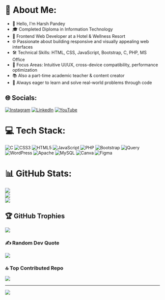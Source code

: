# 💫 About Me:
- 👋 Hello, I'm Harsh Pandey
- 🎓 Completed Diploma in Information Technology
- 💼 Frontend Web Developer at a Hotel & Wellness Resort
- 🌐 Passionate about building responsive and visually appealing web interfaces
- 🛠️ Technical Skills: HTML, CSS, JavaScript, Bootstrap, C, PHP, MS Office
- 🎯 Focus Areas: Intuitive UI/UX, cross-device compatibility, performance optimization
- 📚 Also a part-time academic teacher & content creator
- 🚀 Always eager to learn and solve real-world problems through code

## 🌐 Socials:
[![Instagram](https://img.shields.io/badge/Instagram-%23E4405F.svg?logo=Instagram&logoColor=white)](https://instagram.com/lucifer__1430) [![LinkedIn](https://img.shields.io/badge/LinkedIn-%230077B5.svg?logo=linkedin&logoColor=white)](https://linkedin.com/in/harsh-pandey) [![YouTube](https://img.shields.io/badge/YouTube-%23FF0000.svg?logo=YouTube&logoColor=white)](https://youtube.com/@DigitalDoze0143) 

# 💻 Tech Stack:
![C](https://img.shields.io/badge/c-%2300599C.svg?style=for-the-badge&logo=c&logoColor=white) ![CSS3](https://img.shields.io/badge/css3-%231572B6.svg?style=for-the-badge&logo=css3&logoColor=white) ![HTML5](https://img.shields.io/badge/html5-%23E34F26.svg?style=for-the-badge&logo=html5&logoColor=white) ![JavaScript](https://img.shields.io/badge/javascript-%23323330.svg?style=for-the-badge&logo=javascript&logoColor=%23F7DF1E) ![PHP](https://img.shields.io/badge/php-%23777BB4.svg?style=for-the-badge&logo=php&logoColor=white) ![Bootstrap](https://img.shields.io/badge/bootstrap-%238511FA.svg?style=for-the-badge&logo=bootstrap&logoColor=white) ![jQuery](https://img.shields.io/badge/jquery-%230769AD.svg?style=for-the-badge&logo=jquery&logoColor=white) ![WordPress](https://img.shields.io/badge/WordPress-%23117AC9.svg?style=for-the-badge&logo=WordPress&logoColor=white) ![Apache](https://img.shields.io/badge/apache-%23D42029.svg?style=for-the-badge&logo=apache&logoColor=white) ![MySQL](https://img.shields.io/badge/mysql-4479A1.svg?style=for-the-badge&logo=mysql&logoColor=white) ![Canva](https://img.shields.io/badge/Canva-%2300C4CC.svg?style=for-the-badge&logo=Canva&logoColor=white) ![Figma](https://img.shields.io/badge/figma-%23F24E1E.svg?style=for-the-badge&logo=figma&logoColor=white)
# 📊 GitHub Stats:
![](https://github-readme-stats.vercel.app/api?username=lucifer01430&theme=default_repocard&hide_border=false&include_all_commits=true&count_private=true)<br/>
![](https://github-readme-streak-stats.herokuapp.com/?user=lucifer01430&theme=default_repocard&hide_border=false)<br/>
![](https://github-readme-stats.vercel.app/api/top-langs/?username=lucifer01430&theme=default_repocard&hide_border=false&include_all_commits=true&count_private=true&layout=compact)

## 🏆 GitHub Trophies
![](https://github-profile-trophy.vercel.app/?username=lucifer01430&theme=default_repocard&no-frame=false&no-bg=false&margin-w=4)

### ✍️ Random Dev Quote
![](https://quotes-github-readme.vercel.app/api?type=horizontal&theme=light)

### 🔝 Top Contributed Repo
![](https://github-contributor-stats.vercel.app/api?username=lucifer01430&limit=5&theme=default_repocard&combine_all_yearly_contributions=true)

---
[![](https://visitcount.itsvg.in/api?id=lucifer01430&icon=1&color=13)](https://visitcount.itsvg.in)

<!-- Proudly created with GPRM ( https://gprm.itsvg.in ) -->
